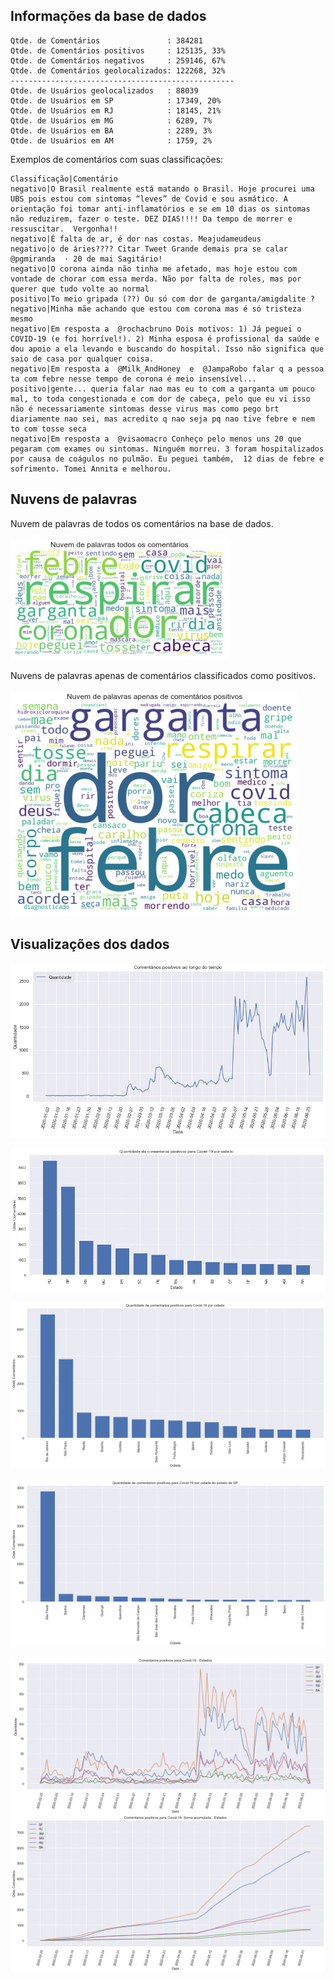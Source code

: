 ## Informações da base de dados

    Qtde. de Comentários               : 384281
    Qtde. de Comentários positivos     : 125135, 33%
    Qtde. de Comentários negativos     : 259146, 67%
    Qtde. de Comentários geolocalizados: 122268, 32%
    --------------------------------------------------
    Qtde. de Usuários geolocalizados   : 88039
    Qtde. de Usuários em SP            : 17349, 20%
    Qtde. de Usuários em RJ            : 18145, 21%
    Qtde. de Usuários em MG            : 6289, 7%
    Qtde. de Usuários em BA            : 2289, 3%
    Qtde. de Usuários em AM            : 1759, 2%


Exemplos de comentários com suas classificações:

    Classificação|Comentário
    negativo|O Brasil realmente está matando o Brasil. Hoje procurei uma UBS pois estou com sintomas “leves” de Covid e sou asmático. A orientação foi tomar anti-inflamatórios e se em 10 dias os sintomas não reduzirem, fazer o teste. DEZ DIAS!!!! Da tempo de morrer e ressuscitar.  Vergonha!!
    negativo|É falta de ar, é dor nas costas. Meajudameudeus
    negativo|o de áries???? Citar Tweet Grande demais pra se calar @pgmiranda  · 20 de mai Sagitário!
    negativo|O corona ainda não tinha me afetado, mas hoje estou com vontade de chorar com essa merda. Não por falta de roles, mas por querer que tudo volte ao normal
    positivo|To meio gripada (??) Ou só com dor de garganta/amigdalite ?
    negativo|Minha mãe achando que estou com corona mas é só tristeza mesmo
    negativo|Em resposta a  @rochacbruno Dois motivos: 1) Já peguei o COVID-19 (e foi horrível!). 2) Minha esposa é profissional da saúde e dou apoio a ela levando e buscando do hospital. Isso não significa que saio de casa por qualquer coisa.
    negativo|Em resposta a  @Milk_AndHoney  e  @JampaRobo falar q a pessoa ta com febre nesse tempo de corona é meio insensível...
    positivo|gente... queria falar nao mas eu to com a garganta um pouco mal, to toda congestionada e com dor de cabeça, pelo que eu vi isso não é necessariamente sintomas desse virus mas como pego brt diariamente nao sei, mas acredito q nao seja pq nao tive febre e nem to com tosse seca
    negativo|Em resposta a  @visaomacro Conheço pelo menos uns 20 que pegaram com exames ou sintomas. Ninguém morreu. 3 foram hospitalizados por causa de coágulos no pulmão. Eu peguei também,  12 dias de febre e sofrimento. Tomei Annita e melhorou.


## Nuvens de palavras

Nuvem de palavras de todos os comentários na base de dados.


![png](EDA_files/EDA_10_0.png)


Nuvens de palavras apenas de comentários classificados como positivos.


![png](EDA_files/EDA_12_0.png)


## Visualizações dos dados


![png](EDA_files/EDA_14_0.png)



![png](EDA_files/EDA_15_0.png)



![png](EDA_files/EDA_16_0.png)



![png](EDA_files/EDA_17_0.png)



![png](EDA_files/EDA_18_0.png)

